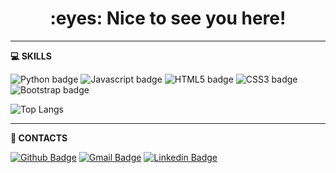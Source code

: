 <h1 align="center"> :eyes: Nice to see you here! </h1>

----
**:computer: SKILLS**

![Python badge](https://img.shields.io/badge/-python-1572B6?style=flat-square&logo=python&logoColor=white)
![Javascript badge](https://img.shields.io/badge/-Javascript-F29400?style=flat-square&logo=javascript&logoColor=white)
![HTML5 badge](https://img.shields.io/badge/-HTML5-E34F26?style=flat-square&logo=HTML5&logoColor=white)
![CSS3 badge](https://img.shields.io/badge/-CSS3-693AB6?style=flat-square&logo=CSS3&logoColor=white)
![Bootstrap badge](https://img.shields.io/badge/-Bootstrap-563D7C?style=flat-square&logo=bootstrap&logoColor=white)


![Top Langs](https://github-readme-stats.vercel.app/api/top-langs/?username=and2carvalho&layout=compact)

----

**📓 CONTACTS**

[![Github Badge](https://img.shields.io/badge/-and2carvalho-000?style=flat-square&logo=Github&logoColor=white&link=https://and2carvalho.github.io)](https://and2carvalho.github.io)
[![Gmail Badge](https://img.shields.io/badge/-and2carvalho@gmail.com-c14438?style=flat-square&logo=Gmail&logoColor=white&link=mailto:and2carvalho@gmail.com)](mailto:and2carvalho@gmail.com)
[![Linkedin Badge](https://img.shields.io/badge/-André_Carvalho-blue?style=flat-square&logo=Linkedin&logoColor=white&link=https://www.linkedin.com/in/andré-carvalho-465ab664/)](https://www.linkedin.com/in/andré-carvalho-465ab664/)
